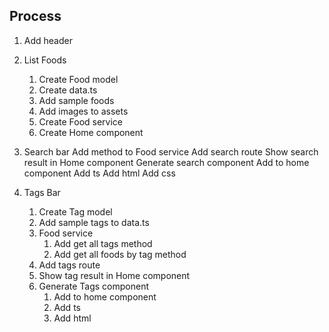 ## Process

1. Add header

2. List Foods

   1. Create Food model
   2. Create data.ts
   3. Add sample foods
   4. Add images to assets
   5. Create Food service
   6. Create Home component

3. Search bar
   Add method to Food service
   Add search route
   Show search result in Home component
   Generate search component
   Add to home component
   Add ts
   Add html
   Add css

4. Tags Bar
   1. Create Tag model
   2. Add sample tags to data.ts
   3. Food service
      1. Add get all tags method
      2. Add get all foods by tag method
   4. Add tags route
   5. Show tag result in Home component
   6. Generate Tags component
      1. Add to home component
      2. Add ts
      3. Add html
